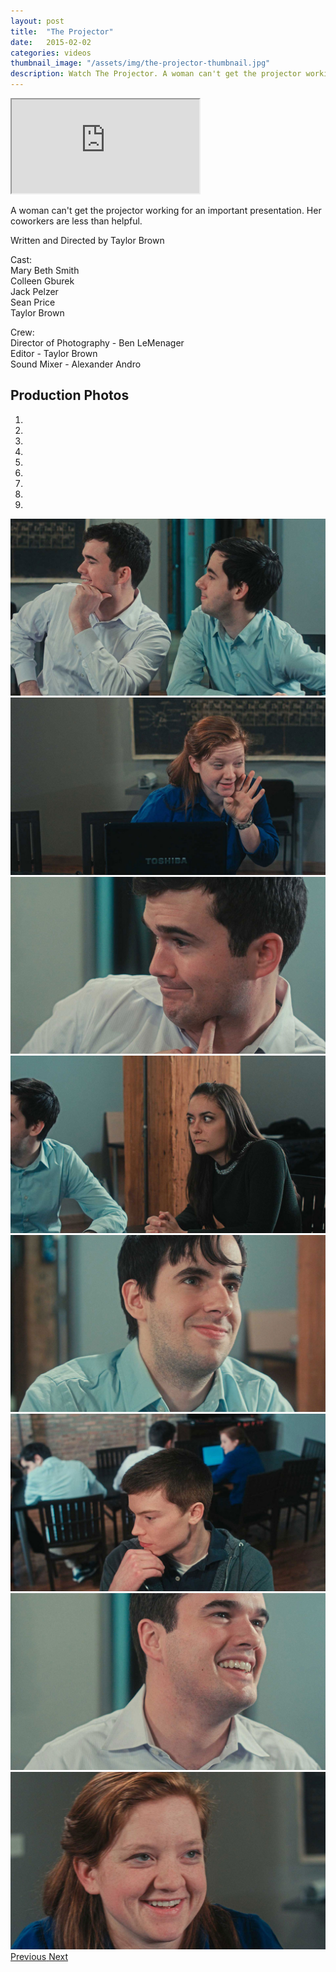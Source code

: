 ```yaml
---
layout: post
title:  "The Projector"
date:   2015-02-02
categories: videos
thumbnail_image: "/assets/img/the-projector-thumbnail.jpg"
description: Watch The Projector. A woman can't get the projector working for an important presentation. Her coworkers are less than helpful.
---
```


<div class="embed-responsive embed-responsive-16by9">
	<iframe class="embed-responsive-item" src="http://www.youtube.com/embed/VOD1jlWt6o0?rel=0" allowfullscreen></iframe>
</div>

A woman can't get the projector working for an important presentation. Her coworkers are less than helpful.

Written and Directed by Taylor Brown

Cast:<br>
Mary Beth Smith<br>
Colleen Gburek<br>
Jack Pelzer<br>
Sean Price<br>
Taylor Brown

Crew:<br>
Director of Photography - Ben LeMenager<br>
Editor - Taylor Brown<br>
Sound Mixer - Alexander Andro

Production Photos
-----------------

<div id="carousel-example-generic" class="carousel slide" data-ride="carousel" data-interval="false">
  <!-- Indicators -->
  <ol class="carousel-indicators">
    <li data-target="#carousel-example-generic" data-slide-to="0" class="active"></li>
    <li data-target="#carousel-example-generic" data-slide-to="1"></li>
    <li data-target="#carousel-example-generic" data-slide-to="2"></li>
    <li data-target="#carousel-example-generic" data-slide-to="3"></li>
    <li data-target="#carousel-example-generic" data-slide-to="4"></li>
    <li data-target="#carousel-example-generic" data-slide-to="5"></li>
    <li data-target="#carousel-example-generic" data-slide-to="6"></li>
    <li data-target="#carousel-example-generic" data-slide-to="7"></li>
    <li data-target="#carousel-example-generic" data-slide-to="8"></li>
  </ol>

  <!-- Wrapper for slides -->
  <div class="carousel-inner" role="listbox">
    <div class="carousel-item active">
      <img src="/assets/img/the-projector-jack-sean.jpg" alt="Jack Pelzer and Sean Price">
    </div>
    <div class="carousel-item">
      <img src="/assets/img/the-projector-mary-beth-smith.jpg" alt="Mary Beth Smith">
    </div>   
    <div class="carousel-item">
      <img src="/assets/img/the-projector-jack-pelzer-2.jpg" alt="Jack Pelzer">
    </div>    
    <div class="carousel-item">
      <img src="/assets/img/the-projector-colleen-gburek-2.jpg" alt="Colleen Gburek">
    </div>
    <div class="carousel-item">
      <img src="/assets/img/the-projector-sean-price.jpg" alt="Sean Price">
    </div>
    <div class="carousel-item">
      <img src="/assets/img/the-projector-taylor-brown.jpg" alt="Taylor Brown">
    </div>         
    <div class="carousel-item">
      <img src="/assets/img/the-projector-jack-pelzer.jpg" alt="Jack Pelzer">
    </div>
    <div class="carousel-item">
      <img src="/assets/img/the-projector-mary-beth-smith-2.jpg" alt="Mary Beth Smith">
    </div>
  </div>

  <!-- Controls -->
  <a class="left carousel-control" href="#carousel-example-generic" role="button" data-slide="prev">
    <span class="icon-prev" aria-hidden="true"></span>
    <span class="sr-only">Previous</span>
  </a>
  <a class="right carousel-control" href="#carousel-example-generic" role="button" data-slide="next">
    <span class="icon-next" aria-hidden="true"></span>
    <span class="sr-only">Next</span>
  </a>
</div>